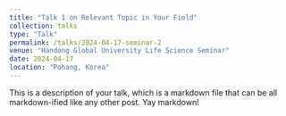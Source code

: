 ```yaml
---
title: "Talk 1 on Relevant Topic in Your Field"
collection: talks
type: "Talk"
permalink: /talks/2024-04-17-seminar-2
venue: "Handong Global University Life Science Seminar"
date: 2024-04-17
location: "Pohang, Korea"
---
```


This is a description of your talk, which is a markdown file that can be all markdown-ified like any other post. Yay markdown!
